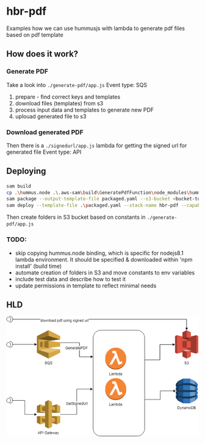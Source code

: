# hbr-pdf

Examples how we can use hummusjs with lambda to generate pdf files based on pdf template

## How does it work?

### Generate PDF

Take a look into `./generate-pdf/app.js`
Event type: SQS

1. prepare - find correct keys and templates
2. download files (templates) from s3
3. process input data and templates to generate new PDF
4. uplouad generated file to s3

### Download generated PDF

Then there is a `./signedurl/app.js` lambda for getting the signed url for generated file
Event type: API

## Deploying

```bash
sam build
cp .\hummus.node .\.aws-sam\build\GeneratePdfFunction\node_modules\hummus\binding\
sam package --output-template-file packaged.yaml --s3-bucket <bucket-to-deploy>
sam deploy --template-file .\packaged.yaml --stack-name hbr-pdf --capabilities CAPABILITY_IAM
```

Then create folders in S3 bucket based on constants in `./generate-pdf/app.js`

### TODO:

-   skip copying hummus.node binding, which is specific for nodejs8.1 lambda environment. It should be specified & downloaded within 'npm install' (build time)
-   automate creation of folders in S3 and move constants to env variables
-   include test data and describe how to test it
-   update permissions in template to reflect minimal needs

## HLD

![aws hld](aws.png)
